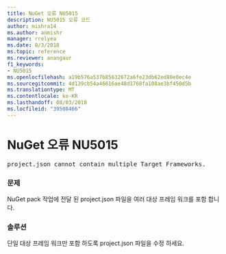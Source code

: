 ```yaml
---
title: NuGet 오류 NU5015
description: NU5015 오류 코드
author: mishra14
ms.author: anmishr
manager: rrelyea
ms.date: 8/3/2018
ms.topic: reference
ms.reviewer: anangaur
f1_keywords:
- NU5015
ms.openlocfilehash: a19b576a537b85632672a6fe23db62ed80e0ec4e
ms.sourcegitcommit: 4d139cb54a46616ae48d1768fa108ae3bf450d5b
ms.translationtype: MT
ms.contentlocale: ko-KR
ms.lasthandoff: 08/03/2018
ms.locfileid: "39508466"
---
```

# <a name="nuget-error-nu5015"></a>NuGet 오류 NU5015
<pre>project.json cannot contain multiple Target Frameworks.</pre>

### <a name="issue"></a>문제

NuGet pack 작업에 전달 된 project.json 파일을 여러 대상 프레임 워크를 포함 합니다.


### <a name="solution"></a>솔루션

단일 대상 프레임 워크만 포함 하도록 project.json 파일을 수정 하세요.

